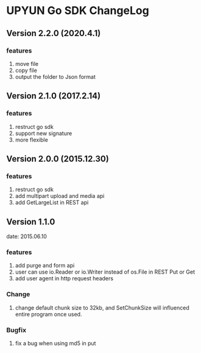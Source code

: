 # UPYUN Go SDK ChangeLog

## Version 2.2.0 (2020.4.1)

### features

1. move file
2. copy file
3. output the folder to Json format

## Version 2.1.0 (2017.2.14)

### features

1. restruct go sdk
2. support new signature
3. more flexible

## Version 2.0.0 (2015.12.30)

### features

1. restruct go sdk
2. add multipart upload and media api
3. add GetLargeList in REST api

## Version 1.1.0

date: 2015.06.10

### features

1. add purge and form api
2. user can use io.Reader or io.Writer instead of os.File in REST Put or Get
3. add user agent in http request headers

### Change

1. change default chunk size to 32kb, and SetChunkSize will influenced entire program once used.


### Bugfix

1. fix a bug when using md5 in put
